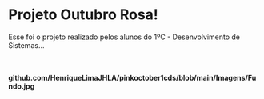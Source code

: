 # Projeto Outubro Rosa!
Esse foi o projeto realizado pelos alunos do 1ºC - Desenvolvimento de Sistemas... 
<br><br><br><b>

github.com/HenriqueLimaJHLA/pinkoctober1cds/blob/main/Imagens/Fundo.jpg
